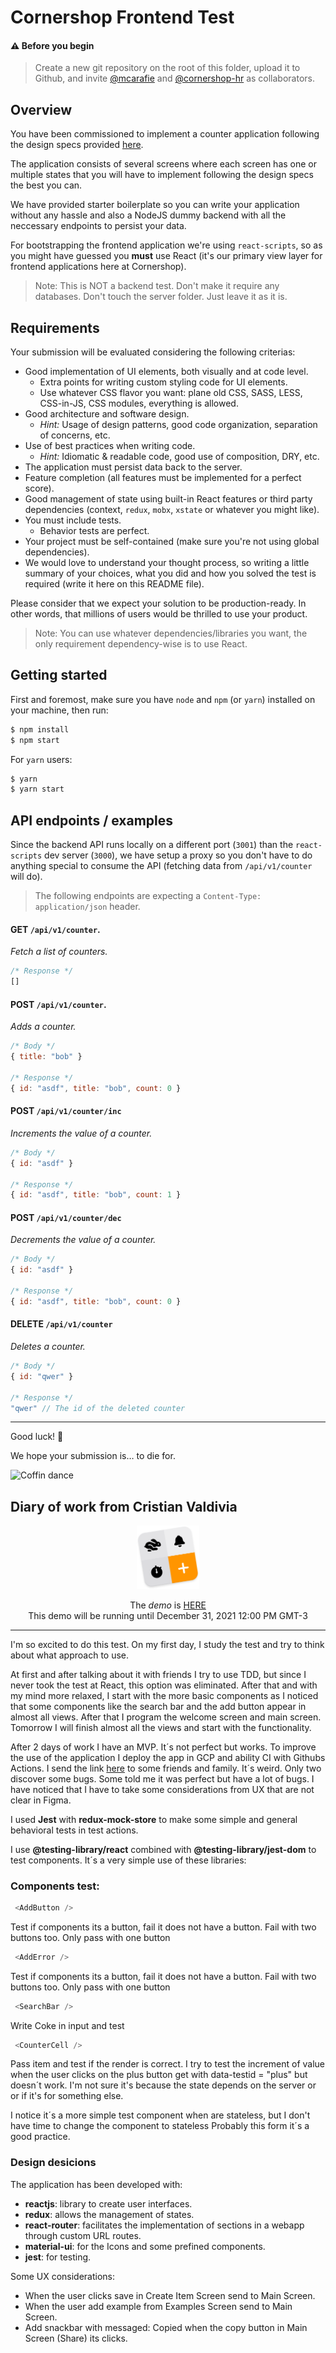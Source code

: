 # Cornershop Frontend Test

#### ⚠️ Before you begin

> Create a new git repository on the root of this folder, upload it to Github, and invite [@mcarafie](https://github.com/mcarafie) and [@cornershop-hr](https://github.com/cornershop-hr) as collaborators.

## Overview

You have been commissioned to implement a counter application following the design specs provided [here](https://www.figma.com/file/6CnuM0Gj9oiwi2AV9vXLRH/Counters-for-the-web?node-id=0%3A1).

The application consists of several screens where each screen has one or multiple states that you will have to implement following the design specs the best you can.

We have provided starter boilerplate so you can write your application without any hassle and also a NodeJS dummy backend with all the neccessary endpoints to persist your data.

For bootstrapping the frontend application we're using `react-scripts`, so as you might have guessed you **must** use React (it's our primary view layer for frontend applications here at Cornershop).

> Note: This is NOT a backend test. Don't make it require any databases. Don't touch the server folder. Just leave it as it is.

## Requirements

Your submission will be evaluated considering the following criterias:

- Good implementation of UI elements, both visually and at code level.
  - Extra points for writing custom styling code for UI elements.
  - Use whatever CSS flavor you want: plane old CSS, SASS, LESS, CSS-in-JS, CSS modules, everything is allowed.
- Good architecture and software design.
  - _Hint:_ Usage of design patterns, good code organization, separation of concerns, etc. 
- Use of best practices when writing code.
  - _Hint:_ Idiomatic & readable code, good use of composition, DRY, etc.
- The application must persist data back to the server.
- Feature completion (all features must be implemented for a perfect score).
- Good management of state using built-in React features or third party dependencies (context, `redux`, `mobx`, `xstate` or whatever you might like).
- You must include tests.
  - Behavior tests are perfect.
- Your project must be self-contained (make sure you're not using global dependencies).
- We would love to understand your thought process, so writing a little summary of your choices, what you did and how you solved the test is required (write it here on this README file).

Please consider that we expect your solution to be production-ready. In other words, that millions of users would be thrilled to use your product.

> Note: You can use whatever dependencies/libraries you want, the only requirement dependency-wise is to use React.

## Getting started

First and foremost, make sure you have `node` and `npm` (or `yarn`) installed on your machine, then run:

```bash
$ npm install
$ npm start
```

For `yarn` users:

```bash
$ yarn
$ yarn start
```

## API endpoints / examples

Since the backend API runs locally on a different port (`3001`) than the `react-scripts` dev server (`3000`), we have setup a proxy so you don't have to do anything special to consume the API (fetching data from `/api/v1/counter` will do).

> The following endpoints are expecting a `Content-Type: application/json` header.

#### **GET** `/api/v1/counter`.

_Fetch a list of counters._
```javascript
/* Response */
[]
```

#### **POST** `/api/v1/counter`.

_Adds a counter._

```javascript
/* Body */
{ title: "bob" }

/* Response */
{ id: "asdf", title: "bob", count: 0 }
```

#### **POST** `/api/v1/counter/inc`
_Increments the value of a counter._
```javascript
/* Body */
{ id: "asdf" }

/* Response */
{ id: "asdf", title: "bob", count: 1 }
```

#### **POST** `/api/v1/counter/dec`
_Decrements the value of a counter._

```javascript
/* Body */
{ id: "asdf" }

/* Response */
{ id: "asdf", title: "bob", count: 0 }
```

#### **DELETE** `/api/v1/counter`
_Deletes a counter._

```javascript
/* Body */
{ id: "qwer" }

/* Response */
"qwer" // The id of the deleted counter
```
---

Good luck! 🎉

We hope your submission is… to die for.

![Coffin dance](coffin.gif)

## Diary of work from Cristian Valdivia

<p align="center">
 <a href="https://test-cornershop-dot-cristian-valdivia.ue.r.appspot.com/"><img src="src/images/logo-test.svg"width="100"></a>
</p>

<p align="center">The <i>demo</i> is <a href='https://test-cornershop-dot-cristian-valdivia.ue.r.appspot.com/'>HERE</a></br>This demo will be running until December 31, 2021 12:00 PM GMT-3<br /></p>

<hr>

I'm so excited to do this test. On my first day, I study the test and try to think about what approach to use.

At first and after talking about it with friends I try to use TDD, but since I never took the test at React, this option was eliminated.  After that and with my mind more relaxed, I start with the more basic components as I noticed that some components like the search bar and the add button appear in almost all views. After that I program the  welcome screen and main screen. Tomorrow I will finish almost all the views and start with the functionality.

After 2 days of work I have an MVP. It´s not perfect but works. To improve the use of the application I deploy the app in GCP and ability CI with Githubs Actions. I send the link [here](https://test-cornershop-dot-cristian-valdivia.ue.r.appspot.com/) to some friends and family. It´s weird. Only two discover some bugs. Some told me it was perfect but have a lot of bugs. I have noticed that I have to take some considerations from UX that are not clear in Figma.

I used **Jest** with **redux-mock-store** to make some simple and general behavioral tests in test actions.

I use **@testing-library/react** combined with **@testing-library/jest-dom** to test components. It´s a very simple use of these libraries:
### Components test:
  ```javascript
   <AddButton />
  ``` 
   Test if components its a button, fail it does not have a button. Fail with two buttons too. Only pass with one button

  ```javascript
   <AddError />
  ``` 
  Test if components its a button, fail it does not have a button. Fail with two buttons too. Only pass with one button

  ```javascript
   <SearchBar />
  ```
  Write Coke in input and test 

  ```javascript
   <CounterCell />
  ``` 
  Pass item and test if the render is correct. I try to test the increment of value when the user clicks on the plus button get with data-testid = "plus" but doesn´t work. I'm not sure it's because the state depends on the server or or if it's for something else.
  
I notice it´s a more simple test component when are stateless, but I don't have time to change the component to stateless  Probably this form it´s a good practice.

### Design desicions

The application has been developed with:
- **reactjs**: library to create user interfaces.
- **redux**: allows the management of states.
- **react-router**: facilitates the implementation of sections in a webapp through custom URL routes.
- **material-ui**: for the Icons and some prefined components.
- **jest**: for testing.

Some UX considerations:
  - When the user clicks save in Create Item Screen send to Main Screen.
  - When the user add example from Examples Screen send to Main Screen.
  - Add snackbar with messaged: Copied when the copy button in Main Screen (Share) its clicks.


